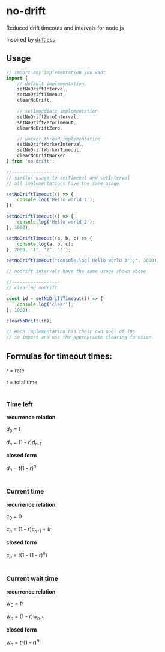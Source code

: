 # no-drift
Reduced drift timeouts and intervals for node.js

Inspired by [driftless](https://github.com/dbkaplun/driftless)

## Usage

```javascript
// import any implementation you want
import {
    // default implementation
    setNoDriftInterval,
    setNoDriftTimeout,
    clearNoDrift,

    // setImmediate implementation
    setNoDriftZeroInterval,
    setNoDriftZeroTimeout,
    clearNoDriftZero,

    // worker thread implementation
    setNoDriftWorkerInterval,
    setNoDriftWorkerTimeout,
    clearNoDriftWorker
} from 'no-drift';

//------------------
// similar usage to setTimeout and setInterval
// all implementations have the same usage

setNoDriftTimeout(() => {
    console.log('Hello world 1');
});

setNoDriftTimeout(() => {
    console.log('Hello world 2');
}, 1000);

setNoDriftTimeout((a, b, c) => {
    console.log(a, b, c);
}, 2000, '1', '2', '3');

setNoDriftTimeout("console.log('Hello world 3');", 3000);

// nodrift intervals have the same usage shown above

//------------------
// clearing nodrift

const id = setNoDriftTimeout(() => {
    console.log('clear');
}, 1000);

clearNoDrift(id);

// each implementation has their own pool of IDs
// so import and use the appropriate clearing function

```

## Formulas for timeout times:

_r_ = rate

_t_ = total time<br /><br />


### Time left

__recurrence relation__

_d_<sub>0</sub> = _t_

_d_<sub>_n_</sub> = (1 - _r_)_d_<sub>_n_-1</sub>

__closed form__

_d_<sub>_n_</sub> = _t_(1 - _r_)<sup>_n_</sup><br /><br />


### Current time

__recurrence relation__

_c_<sub>0</sub> = 0

_c_<sub>_n_</sub> = (1 - _r_)_c_<sub>_n_-1</sub> + _tr_

__closed form__

_c_<sub>_n_</sub> = _t_(1 - (1 - _r_)<sup>_n_</sup>)<br /><br />


### Current wait time

__recurrence relation__

_w_<sub>0</sub> = _tr_

_w_<sub>_n_</sub> = (1 - _r_)_w_<sub>_n_-1</sub>

__closed form__

_w_<sub>_n_</sub> = _tr_(1 - _r_)<sup>_n_</sup>
